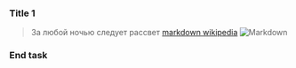 ### Title 1
> За любой ночью следует рассвет
[markdown wikipedia](https://ru.wikipedia.org/wiki/Markdown)
![Markdown](https://www.pngegg.com/ru/png-zmbxe)
### End task
